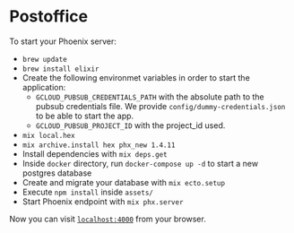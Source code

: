 # Postoffice

To start your Phoenix server:
  * `brew update`
  * `brew install elixir`
  * Create the following environmet variables in order to start the application:
    * `GCLOUD_PUBSUB_CREDENTIALS_PATH` with the absolute path to the pubsub credentials file. We provide `config/dummy-credentials.json` to be able to start the app.
    * `GCLOUD_PUBSUB_PROJECT_ID` with the project_id used.
  * `mix local.hex`
  * `mix archive.install hex phx_new 1.4.11`
  * Install dependencies with `mix deps.get`
  * Inside `docker` directory, run `docker-compose up -d` to start a new postgres database
  * Create and migrate your database with `mix ecto.setup`
  * Execute `npm install` inside `assets/`
  * Start Phoenix endpoint with `mix phx.server`

Now you can visit [`localhost:4000`](http://localhost:4000) from your browser.
